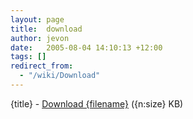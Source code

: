 ```yaml
---
layout: page
title:  download
author: jevon
date:   2005-08-04 14:10:13 +12:00
tags: []
redirect_from:
  - "/wiki/Download"
---
```


{title} - <a href="http://www.jevon.org/old/download.php?id={id}&filename={filename}">Download {filename}</a> ({n:size} KB)
